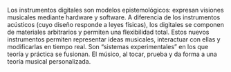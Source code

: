 Los instrumentos digitales son modelos epistemológicos: expresan visiones musicales mediante hardware y software. A diferencia de los instrumentos acústicos (cuyo diseño responde a leyes físicas), los digitales se componen de materiales arbitrarios y permiten una flexibilidad total. Estos nuevos instrumentos permiten representar ideas musicales, interactuar con ellas y modificarlas en tiempo real. Son “sistemas experimentales” en los que teoría y práctica se fusionan. El músico, al tocar, prueba y da forma a una teoría musical personalizada.
